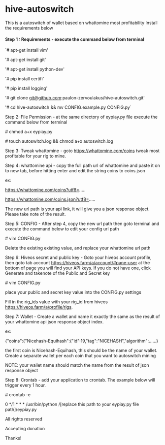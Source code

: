 # hive-autoswitch

This is a autoswitch of wallet based on whattomine most profitability
Install the requirements below

#### Step 1 : Requirements - execute the command below from terminal

`# apt-get install vim'

'# apt-get install git'

'# apt-get install python-dev'

'# pip install certifi'

'# pip install logging'

'# git clone git@github.com:paulon-zervoulakus/hive-autoswitch.git'

'# cd hive-autoswitch && mv CONFIG.example.py CONFIG.py`

Step 2: File Permission - at the same directory of eypiay.py file execute the command below from terminal

\# chmod a+x eypiay.py

\# touch autoswitch.log && chmod a+x autoswitch.log

Step 3: Tweak whattomine - goto https://whattomine.com/coins tweak most profitable for your rig to mine. 

Step 4: whattomine api - copy the full path url of whattomine and paste it on to new tab, before hitting enter and edit the string coins to coins.json

ex: 

  https://whattomine.com/coins?utf8=.....
  
  https://whattomine.com/coins.json?utf8=.....

The new url path is your api link, it will give you a json response object. Please take note of the result.

Step 5: CONFIG - After step 4, copy the new url path then goto terminal and execute the command below to edit your config url path

\# vim CONFIG.py

Delete the existing existing value, and replace your whattomine url path 

Step 6: Hiveos secret and public key - Goto your hiveos account profile, then goto tab account https://hiveos.farm/a/account/#pane-user at the bottom of page you will find your API keys. If you do not have one, click Generate and takenote of the Public and Secret key

\# vim CONFIG.py

place your public and secret key value into the CONFIG.py settings

Fill in the rig_ids value with your rig_id from hiveos https://hiveos.farm/a/profile/rigs. 

Step 7: Wallet - Create a wallet and name it exactly the same as the result of your whattomine api json response object index.

ex: 

  {"coins":{"Nicehash-Equihash":{"id":19,"tag":"NICEHASH","algorithm":......}
  
the first coin is Nicehash-Equihash, this should be the name of your wallet. Create a separate wallet per each coin that you want to autoswitch mining

NOTE: your wallet name should match the name from the result of json response object

Step 8: Crontab - add your application to crontab. The example below will trigger every 1 hour.

\# crontab -e 

0 */1 * * * /usr/bin/python /[replace this path to your eypiay.py file path]/eypiay.py

All rights reserved

Accepting donation

Thanks!
